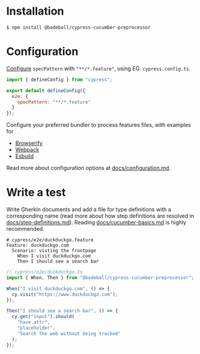 # Installation

```
$ npm install @badeball/cypress-cucumber-preprocessor
```

# Configuration

[Configure](https://docs.cypress.io/guides/references/configuration) `specPattern` with `"**/*.feature"`, using EG. `cypress.config.ts`.

```js
import { defineConfig } from "cypress";

export default defineConfig({
  e2e: {
    specPattern: "**/*.feature"
  }
});
```

Configure your preferred bundler to process features files, with examples for

* [Browserify](../examples/browserify)
* [Webpack](../examples/webpack)
* [Esbuild](../examples/esbuild)

Read more about configuration options at [docs/configuration.md](configuration.md).

# Write a test

Write Gherkin documents and add a file for type definitions with a corresponding name (read more about how step definitions are resolved in [docs/step-definitions.md](step-definitions.md)). Reading [docs/cucumber-basics.md](cucumber-basics.md) is highly recommended.

```cucumber
# cypress/e2e/duckduckgo.feature
Feature: duckduckgo.com
  Scenario: visting the frontpage
    When I visit duckduckgo.com
    Then I should see a search bar
```

```ts
// cypress/e2e/duckduckgo.ts
import { When, Then } from "@badeball/cypress-cucumber-preprocessor";

When("I visit duckduckgo.com", () => {
  cy.visit("https://www.duckduckgo.com");
});

Then("I should see a search bar", () => {
  cy.get("input").should(
    "have.attr",
    "placeholder",
    "Search the web without being tracked"
  );
});
```
